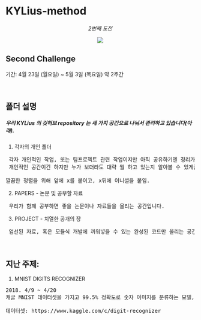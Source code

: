 ﻿# KYLius-method
<p align="center"><i>2번째 도전</i></p>
<p align="center"> <img src="PROJECT#1/logo/KYLius_logo4.png" > </p>

## Second Challenge
<p>
기간: 4월 23일 (월요일) ~ 5월 3일 (목요일) 약 2주간
</p>
<br>

## 폴더 설명
##### 우리 KYLius 의 깃허브 repository 는 세 가지 공간으로 나눠서 관리하고 있습니다(아래).
1. 각자의 개인 폴더 <br>
<pre> 각자 개인적인 작업, 또는 팀프로젝트 관련 작업이지만 아직 공유하기엔 정리가 덜 된 것들을 모아놓는 공간입니다. <br> 개인적인 공간이긴 하지만 누가 보더라도 대략 뭘 하고 있는지 알아볼 수 있게끔 적절한 주석은 필수!<br>
깔끔한 정렬을 위해 앞에 x를 붙이고, x뒤에 이니셜을 붙임. </pre>
2. PAPERS - 논문 및 공부할 자료 <br>
<pre> 우리가 함께 공부하면 좋을 논문이나 자료들을 올리는 공간입니다. </pre>
3. PROJECT - 치열한 공개의 장 <br>
<pre> 엄선된 자료, 혹은 모듈식 개발에 끼워넣을 수 있는 완성된 코드만 올리는 공간입니다. </pre>
<br>

## 지난 주제: 
1. MNIST DIGITS RECOGNIZER
<pre>
2018. 4/9 ~ 4/20
캐글 MNIST 데이터셋을 가지고 99.5% 정확도로 숫자 이미지를 분류하는 모델, 프로그램을 만듬(Tensorflow, CNN 활용). <br>
데이터셋: https://www.kaggle.com/c/digit-recognizer
</pre>
